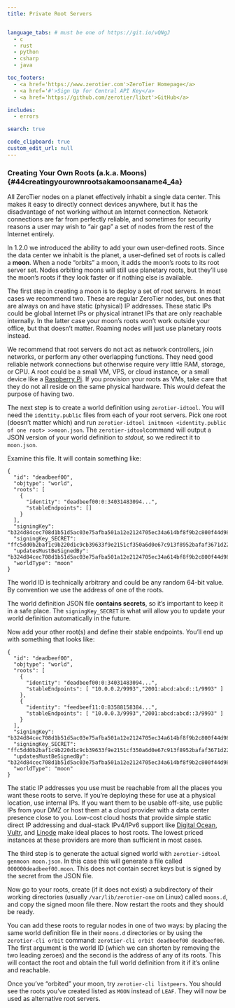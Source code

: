 ```yaml
---
title: Private Root Servers


language_tabs: # must be one of https://git.io/vQNgJ
  - c
  - rust
  - python
  - csharp
  - java

toc_footers:
  - <a href='https://www.zerotier.com'>ZeroTier Homepage</a>
  - <a href='#'>Sign Up for Central API Key</a>
  - <a href='https://github.com/zerotier/libzt'>GitHub</a>

includes:
  - errors

search: true

code_clipboard: true
custom_edit_url: null
---
```


### Creating Your Own Roots (a.k.a. Moons) {#44creatingyourownrootsakamoonsaname4_4a}

All ZeroTier nodes
on a planet effectively inhabit a single data center. This makes it easy
to directly connect devices anywhere, but it has the disadvantage of not
working without an Internet connection. Network connections are far from
perfectly reliable, and sometimes for security reasons a user may wish
to “air gap” a set of nodes from the rest of the Internet entirely.

In 1.2.0 we introduced the ability to add your own user-defined roots.
Since the data center we inhabit is the planet, a user-defined set of
roots is called a **moon**. When a node “orbits” a moon, it adds the
moon’s roots to its root server set. Nodes orbiting moons will still use
planetary roots, but they’ll use the moon’s roots if they look faster or
if nothing else is available.

The first step in creating a moon is to deploy a set of root servers. In
most cases we recommend two. These are regular ZeroTier nodes, but ones
that are always on and have static (physical) IP addresses. These static
IPs could be global Internet IPs or physical intranet IPs that are only
reachable internally. In the latter case your moon’s roots won’t work
outside your office, but that doesn’t matter. Roaming nodes will just
use planetary roots instead.

We recommend that root servers do not act as network controllers, join
networks, or perform any other overlapping functions. They need good
reliable network connections but otherwise require very little RAM,
storage, or CPU. A root could be a small VM, VPS, or cloud instance, or
a small device like a [Raspberry Pi](https://www.raspberrypi.org/). If
you provision your roots as VMs, take care that they do not all reside
on the same physical hardware. This would defeat the purpose of having
two.

The next step is to create a world definition using `zerotier-idtool`.
You will need the `identity.public` files from each of your root
servers. Pick one root (doesn’t matter which) and run
`zerotier-idtool initmoon <identity.public of one root> >>moon.json`.
The `zerotier-idtool`command will output a JSON version of your world
definition to *stdout*, so we redirect it to `moon.json`.

Examine this file. It will contain something like:

    {
      "id": "deadbeef00",
      "objtype": "world",
      "roots": [
        {
          "identity": "deadbeef00:0:34031483094...",
          "stableEndpoints": []
        }
      ],
      "signingKey": "b324d84cec708d1b51d5ac03e75afba501a12e2124705ec34a614bf8f9b2c800f44d9824ad3ab2e3da1ac52ecb39ac052ce3f54e58d8944b52632eb6d671d0e0",
      "signingKey_SECRET": "ffc5dd0b2baf1c9b220d1c9cb39633f9e2151cf350a6d0e67c913f8952bafaf3671d2226388e1406e7670dc645851bf7d3643da701fd4599fedb9914c3918db3",
      "updatesMustBeSignedBy": "b324d84cec708d1b51d5ac03e75afba501a12e2124705ec34a614bf8f9b2c800f44d9824ad3ab2e3da1ac52ecb39ac052ce3f54e58d8944b52632eb6d671d0e0",
      "worldType": "moon"
    }

The world ID is technically arbitrary and could be any random 64-bit
value. By convention we use the address of one of the roots.

The world definition JSON file **contains secrets**, so it’s important
to keep it in a safe place. The `signingKey_SECRET` is what will allow
you to update your world definition automatically in the future.

Now add your other root(s) and define their stable endpoints. You’ll end
up with something that looks like:

    {
      "id": "deadbeef00",
      "objtype": "world",
      "roots": [
        {
          "identity": "deadbeef00:0:34031483094...",
          "stableEndpoints": [ "10.0.0.2/9993","2001:abcd:abcd::1/9993" ]
        },
        {
          "identity": "feedbeef11:0:83588158384...",
          "stableEndpoints": [ "10.0.0.3/9993","2001:abcd:abcd::3/9993" ]
        }
      ],
      "signingKey": "b324d84cec708d1b51d5ac03e75afba501a12e2124705ec34a614bf8f9b2c800f44d9824ad3ab2e3da1ac52ecb39ac052ce3f54e58d8944b52632eb6d671d0e0",
      "signingKey_SECRET": "ffc5dd0b2baf1c9b220d1c9cb39633f9e2151cf350a6d0e67c913f8952bafaf3671d2226388e1406e7670dc645851bf7d3643da701fd4599fedb9914c3918db3",
      "updatesMustBeSignedBy": "b324d84cec708d1b51d5ac03e75afba501a12e2124705ec34a614bf8f9b2c800f44d9824ad3ab2e3da1ac52ecb39ac052ce3f54e58d8944b52632eb6d671d0e0",
      "worldType": "moon"
    }

The static IP addresses you use must be reachable from all the places
you want these roots to serve. If you’re deploying these for use at a
physical location, use internal IPs. If you want them to be usable
off-site, use public IPs from your DMZ or host them at a cloud provider
with a data center presence close to you. Low-cost cloud hosts that
provide simple static direct IP addressing and dual-stack IPv4/IPv6
support like [Digital Ocean](https://digitalocean.com/),
[Vultr](https://vultr.com/), and [Linode](https://linode.com/) make
ideal places to host roots. The lowest priced instances at these
providers are more than sufficient in most cases.

The third step is to generate the actual signed world with
`zerotier-idtool genmoon moon.json`. In this case this will generate a
file called `000000deadbeef00.moon`. This does not contain secret keys
but is signed by the secret from the JSON file.

Now go to your roots, create (if it does not exist) a subdirectory of
their working directories (usually `/var/lib/zerotier-one` on Linux)
called `moons.d`, and copy the signed moon file there. Now restart the
roots and they should be ready.

You can add these roots to regular nodes in one of two ways: by placing
the same world definition file in their `moons.d` directories or by
using the `zerotier-cli orbit` command:
`zerotier-cli orbit deadbeef00 deadbeef00`. The first argument is the
world ID (which we can shorten by removing the two leading zeroes) and
the second is the address of any of its roots. This will contact the
root and obtain the full world definition from it if it’s online and
reachable.

Once you’ve “orbited” your moon, try `zerotier-cli listpeers`. You
should see the roots you’ve created listed as `MOON` instead of `LEAF`.
They will now be used as alternative root servers.
